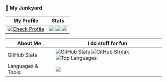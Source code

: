 ### 💾 My Junkyard

| My Profile | Stats |
|------------|-------|
| [![Check Profile](https://img.shields.io/badge/Check_My_Profile-Color)](https://grizzey.github.io) | ![](https://komarev.com/ghpvc/?username=grizzey&color=lightgrey) ![](https://img.shields.io/badge/Semi%20Active-green) ![](https://img.shields.io/badge/Busy-red) |



| About Me          | I do stuff for fun |
|-------------------|--------------------|
| GitHub Stats | ![GitHub Stats](https://github-readme-stats.vercel.app/api?username=Grizzey&theme=dark&hide_border=false&include_all_commits=true&count_private=true) ![GitHub Streak](https://github-readme-streak-stats.herokuapp.com/?user=Grizzey&theme=dark&hide_border=false) ![Top Languages](https://github-readme-stats.vercel.app/api/top-langs/?username=Grizzey&theme=dark&hide_border=false&include_all_commits=true&count_private=true&layout=compact) |
| Languages & Tools: | <img src="https://skillicons.dev/icons?i=js,html,css,lua,java&theme=dark" /> |
